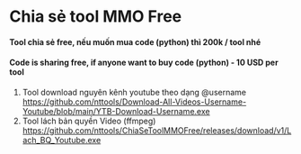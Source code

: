 # Chia sẻ tool MMO Free
#### Tool chia sẻ free, nếu muốn mua code (python) thì 200k / tool nhé  
#### Code is sharing free, if anyone want to buy code (python) - 10 USD per tool
1. Tool download nguyên kênh youtube theo dạng @username
   https://github.com/nttools/Download-All-Videos-Username-Youtube/blob/main/YTB-Download-Username.exe
2. Tool lách bản quyền Video (ffmpeg)
   https://github.com/nttools/ChiaSeToolMMOFree/releases/download/v1/Lach_BQ_Youtube.exe
   
   
   
